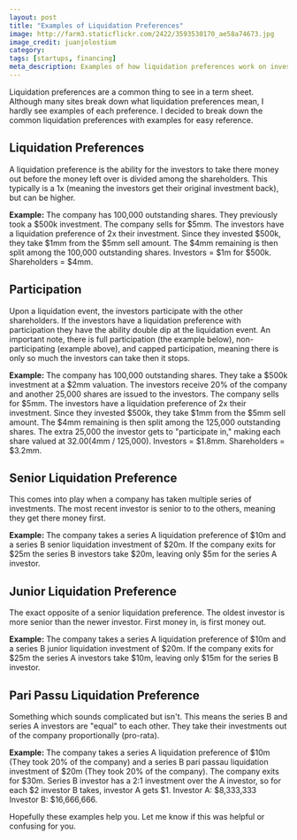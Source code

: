 ```yaml
---
layout: post
title: "Examples of Liquidation Preferences"
image: http://farm3.staticflickr.com/2422/3593530170_ae58a74673.jpg
image_credit: juanjolostium
category: 
tags: [startups, financing]
meta_description: Examples of how liquidation preferences work on investor and venture capital term sheets.
---
```

Liquidation preferences are a common thing to see in a term sheet. Although many sites break down what liquidation preferences mean, I hardly see examples of each preference. I decided to break down the common liquidation preferences with examples for easy reference.

## Liquidation Preferences
A liquidation preference is the ability for the investors to take there money out before the money left over is divided among the shareholders. This typically is a 1x (meaning the investors get their original investment back), but can be higher.

__Example:__ The company has 100,000 outstanding shares. They previously took a $500k investment. The company sells for $5mm. The investors have a liquidation preference of 2x their investment. Since they invested $500k, they take $1mm from the $5mm sell amount. The $4mm remaining is then split among the 100,000 outstanding shares. Investors = $1m for $500k. Shareholders = $4mm.

## Participation
Upon a liquidation event, the investors participate with the other shareholders. If the investors have a liquidation preference with participation they have the ability double dip at the liquidation event. An important note, there is full participation (the example below), non-participating (example above), and capped participation, meaning there is only so much the investors can take then it stops.

__Example:__
The company has 100,000 outstanding shares. They take a $500k investment at a $2mm valuation. The investors receive 20% of the company and another 25,000 shares are issued to the investors. The company sells for $5mm. The investors have a liquidation preference of 2x their investment. Since they invested $500k, they take $1mm from the $5mm sell amount. The $4mm remaining is then split among the 125,000 outstanding shares. The extra 25,000 the investor gets to "participate in," making each share valued at $32.00 ($4mm / 125,000). Investors = $1.8mm. Shareholders = $3.2mm.

## Senior Liquidation Preference
This comes into play when a company has taken multiple series of investments. The most recent investor is senior to to the others, meaning they get there money first. 

__Example:__
The company takes a series A liquidation preference of $10m and a series B senior liquidation investment of $20m. If the company exits for $25m the series B investors take $20m, leaving only $5m for the series A investor.

## Junior Liquidation Preference
The exact opposite of a senior liquidation preference. The oldest investor is more senior than the newer investor. First money in, is first money out.

__Example:__
The company takes a series A liquidation preference of $10m and a series B junior liquidation investment of $20m. If the company exits for $25m the series A investors take $10m, leaving only $15m for the series B investor.

## Pari Passu Liquidation Preference
Something which sounds complicated but isn't. This means the series B and series A investors are "equal" to each other. They take their investments out of the company proportionally (pro-rata).

__Example:__
The company takes a series A liquidation preference of $10m (They took 20% of the company) and a series B pari passau liquidation investment of $20m (They took 20% of the company). The company exits for $30m. Series B investor has a 2:1 investment over the A investor, so for each $2 investor B takes, investor A gets $1. Investor A: $8,333,333 Investor B: $16,666,666.

Hopefully these examples help you. Let me know if this was helpful or confusing for you.